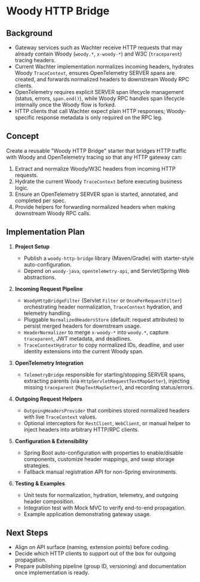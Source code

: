 # Woody HTTP Bridge

## Background

- Gateway services such as Wachter receive HTTP requests that may already contain Woody (`woody.*`, `x-woody-*`) and W3C (`traceparent`) tracing headers.
- Current Wachter implementation normalizes incoming headers, hydrates Woody `TraceContext`, ensures OpenTelemetry SERVER spans are created, and forwards normalized headers to downstream Woody RPC clients.
- OpenTelemetry requires explicit SERVER span lifecycle management (status, errors, `span.end()`), while Woody RPC handles span lifecycle internally once the Woody flow is forked.
- HTTP clients that call Wachter expect plain HTTP responses; Woody-specific response metadata is only required on the RPC leg.

## Concept

Create a reusable "Woody HTTP Bridge" starter that bridges HTTP traffic with Woody and OpenTelemetry tracing so that any HTTP gateway can:

1. Extract and normalize Woody/W3C headers from incoming HTTP requests.
2. Hydrate the current Woody `TraceContext` before executing business logic.
3. Ensure an OpenTelemetry SERVER span is started, annotated, and completed per spec.
4. Provide helpers for forwarding normalized headers when making downstream Woody RPC calls.

## Implementation Plan

1. **Project Setup**
   - Publish a `woody-http-bridge` library (Maven/Gradle) with starter-style auto-configuration.
   - Depend on `woody-java`, `opentelemetry-api`, and Servlet/Spring Web abstractions.

2. **Incoming Request Pipeline**
   - `WoodyHttpBridgeFilter` (Servlet `Filter` or `OncePerRequestFilter`) orchestrating header normalization, `TraceContext` hydration, and telemetry handling.
   - Pluggable `NormalizedHeadersStore` (default: request attributes) to persist merged headers for downstream usage.
   - `HeaderNormalizer` to merge `x-woody-*` into `woody.*`, capture `traceparent`, JWT metadata, and deadlines.
   - `TraceContextHydrator` to copy normalized IDs, deadline, and user identity extensions into the current Woody span.

3. **OpenTelemetry Integration**
   - `TelemetryBridge` responsible for starting/stopping SERVER spans, extracting parents (via `HttpServletRequestTextMapGetter`), injecting missing `traceparent` (`MapTextMapSetter`), and recording status/errors.

4. **Outgoing Request Helpers**
   - `OutgoingHeadersProvider` that combines stored normalized headers with live `TraceContext` values.
   - Optional interceptors for `RestClient`, `WebClient`, or manual helper to inject headers into arbitrary HTTP/RPC clients.

5. **Configuration & Extensibility**
   - Spring Boot auto-configuration with properties to enable/disable components, customize header mappings, and swap storage strategies.
   - Fallback manual registration API for non-Spring environments.

6. **Testing & Examples**
   - Unit tests for normalization, hydration, telemetry, and outgoing header composition.
   - Integration test with Mock MVC to verify end-to-end propagation.
   - Example application demonstrating gateway usage.

## Next Steps

- Align on API surface (naming, extension points) before coding.
- Decide which HTTP clients to support out of the box for outgoing propagation.
- Prepare publishing pipeline (group ID, versioning) and documentation once implementation is ready.
